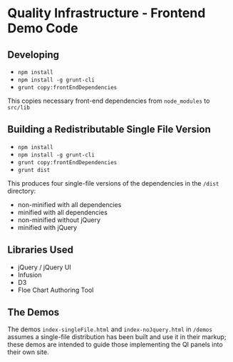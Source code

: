 # Quality Infrastructure - Frontend Demo Code

## Developing

- `npm install`
- `npm install -g grunt-cli`
- `grunt copy:frontEndDependencies`

This copies necessary front-end dependencies from `node_modules` to `src/lib`

## Building a Redistributable Single File Version

- `npm install`
- `npm install -g grunt-cli`
- `grunt copy:frontEndDependencies`
- `grunt dist`

This produces four single-file versions of the dependencies in the `/dist` directory:
- non-minified with all dependencies
- minified with all dependencies
- non-minified without jQuery
- minified with jQuery

## Libraries Used
- jQuery / jQuery UI
- Infusion
- D3
- Floe Chart Authoring Tool

## The Demos

The demos `index-singleFile.html` and `index-noJquery.html` in `/demos` assumes a single-file distribution has been built and use it in their markup; these demos are intended to guide those implementing the QI panels into their own site.
